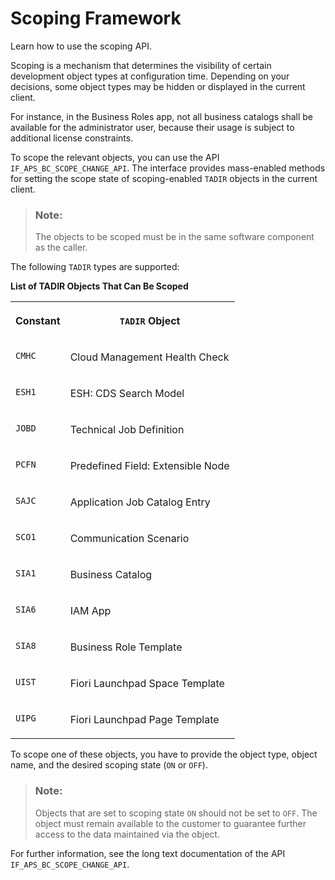 <!-- loio33bb4f2815cc47ed84a7db2c47ca313f -->

# Scoping Framework

Learn how to use the scoping API.

Scoping is a mechanism that determines the visibility of certain development object types at configuration time. Depending on your decisions, some object types may be hidden or displayed in the current client.

For instance, in the Business Roles app, not all business catalogs shall be available for the administrator user, because their usage is subject to additional license constraints.

To scope the relevant objects, you can use the API `IF_APS_BC_SCOPE_CHANGE_API`. The interface provides mass-enabled methods for setting the scope state of scoping-enabled `TADIR` objects in the current client.

> ### Note:  
> The objects to be scoped must be in the same software component as the caller.

The following `TADIR` types are supported:

**List of TADIR Objects That Can Be Scoped**


<table>
<tr>
<th valign="top">

Constant

</th>
<th valign="top">

`TADIR` Object

</th>
</tr>
<tr>
<td valign="top">

`CMHC`

</td>
<td valign="top">

Cloud Management Health Check

</td>
</tr>
<tr>
<td valign="top">

`ESH1`

</td>
<td valign="top">

ESH: CDS Search Model

</td>
</tr>
<tr>
<td valign="top">

`JOBD`

</td>
<td valign="top">

Technical Job Definition

</td>
</tr>
<tr>
<td valign="top">

`PCFN`

</td>
<td valign="top">

Predefined Field: Extensible Node

</td>
</tr>
<tr>
<td valign="top">

`SAJC`

</td>
<td valign="top">

Application Job Catalog Entry

</td>
</tr>
<tr>
<td valign="top">

`SCO1`

</td>
<td valign="top">

Communication Scenario

</td>
</tr>
<tr>
<td valign="top">

`SIA1`

</td>
<td valign="top">

Business Catalog

</td>
</tr>
<tr>
<td valign="top">

`SIA6`

</td>
<td valign="top">

IAM App

</td>
</tr>
<tr>
<td valign="top">

`SIA8`

</td>
<td valign="top">

Business Role Template

</td>
</tr>
<tr>
<td valign="top">

`UIST`

</td>
<td valign="top">

Fiori Launchpad Space Template

</td>
</tr>
<tr>
<td valign="top">

`UIPG`

</td>
<td valign="top">

Fiori Launchpad Page Template

</td>
</tr>
</table>

To scope one of these objects, you have to provide the object type, object name, and the desired scoping state \(`ON` or `OFF`\).

> ### Note:  
> Objects that are set to scoping state `ON` should not be set to `OFF`. The object must remain available to the customer to guarantee further access to the data maintained via the object.

For further information, see the long text documentation of the API `IF_APS_BC_SCOPE_CHANGE_API`.

